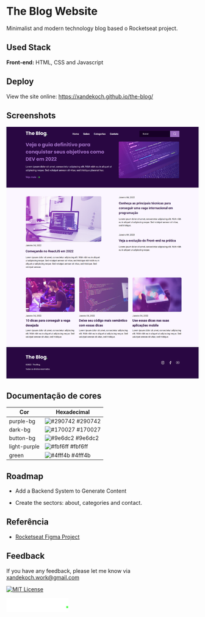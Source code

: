 
# The Blog Website

Minimalist and modern technology blog based o Rocketseat project.



## Used Stack

**Front-end:** HTML, CSS and Javascript


## Deploy

View the site online: https://xandekoch.github.io/the-blog/


## Screenshots

![App Screenshot](./assets/full-size-screenshot.png)

## Documentação de cores

| Cor               | Hexadecimal                                                |
| ----------------- | ---------------------------------------------------------------- |
| purple-bg         | ![#290742](https://via.placeholder.com/10/290742?text=+) #290742 |
| dark-bg           | ![#170027](https://via.placeholder.com/10/170027?text=+) #170027 |
| button-bg         | ![#9e6dc2](https://via.placeholder.com/10/9e6dc2?text=+) #9e6dc2 |
| light-purple      | ![#fbf6ff](https://via.placeholder.com/10/fbf6ff?text=+) #fbf6ff |
| green             | ![#4fff4b](https://via.placeholder.com/10/4fff4b?text=+) #4fff4b |


## Roadmap

- Add a Backend System to Generate Content

- Create the sectors: about, categories and contact.


## Referência

 - [Rocketseat Figma Project](https://efficient-sloth-d85.notion.site/Desafio-RocketBlog-807e38809814423e80469b080444db5e)


## Feedback

If you have any feedback, please let me know via xandekoch.work@gmail.com


[![MIT License](https://img.shields.io/badge/License-MIT-green.svg)](https://choosealicense.com/licenses/mit/)



![Logo](./assets/logo.png)

